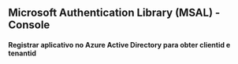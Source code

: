 ## Microsoft Authentication Library (MSAL) - Console

#### Registrar aplicativo no Azure Active Directory para obter clientid e tenantid